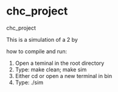 # chc_project
chc_project

This is a simulation of a 2 by 

how to compile and run: 

 1. Open a teminal in the root directory
 2. Type: make clean; make sim
 3. Either cd or open a new terminal in bin
 4. Type: ./sim 

